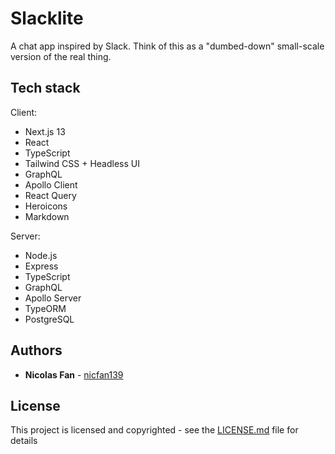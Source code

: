 # Slacklite

A chat app inspired by Slack. Think of this as a "dumbed-down" small-scale version of the real thing.

## Tech stack

Client:
- Next.js 13
- React
- TypeScript
- Tailwind CSS + Headless UI
- GraphQL
- Apollo Client
- React Query
- Heroicons
- Markdown

Server:

- Node.js
- Express
- TypeScript
- GraphQL
- Apollo Server
- TypeORM
- PostgreSQL

## Authors

- **Nicolas Fan** - [nicfan139](https://github.com/nicfan139)

## License

This project is licensed and copyrighted - see the [LICENSE.md](LICENSE.md) file for details
